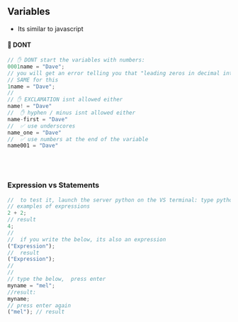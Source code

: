 ## Variables

- Its similar to javascript

#### 🔴 DONT

```javascript
// ✋ DONT start the variables with numbers:
0001name = "Dave";
// you will get an error telling you that "leading zeros in decimal integer are not permitted"
// SAME for this
1name = "Dave";
//
// ✋ EXCLAMATION isnt allowed either
name! = "Dave"
//  ✋ hyphen / minus isnt allowed either
name-first = "Dave"
//  ✅ use underscores
name_one = "Dave"
//  ✅ use numbers at the end of the variable
name001 = "Dave"
```

<br>
<br>

### Expression vs Statements

```javascript
//  to test it, launch the server python on the VS terminal: type python
// examples of expressions
2 + 2;
// result
4;
//
//  if you write the below, its also an expression
("Expression");
//  result
("Expression");
//
//
// type the below,  press enter
myname = "mel";
//result:
myname;
// press enter again
("mel"); // result
```
